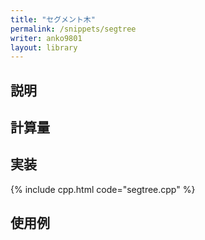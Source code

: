 ```yaml
---
title: "セグメント木"
permalink: /snippets/segtree
writer: anko9801
layout: library
---
```


## 説明

## 計算量

## 実装

{% include cpp.html code="segtree.cpp" %}

## 使用例
